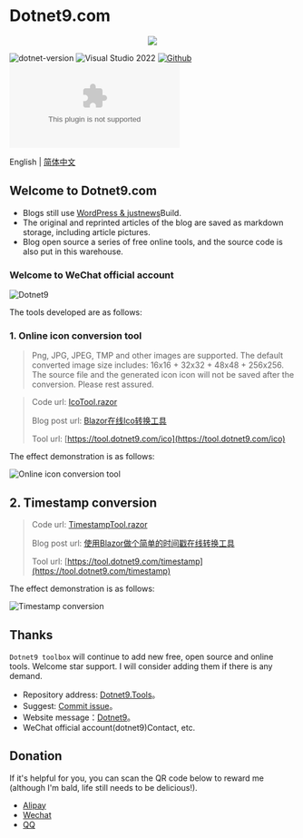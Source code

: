 # Dotnet9.com

<div align="center"><img src="https://raw.githubusercontent.com/dotnet9/dotnet9.com/main/src/Dotnet9.Tools.Web/wwwroot/logo.png"/></div>

 ![dotnet-version](https://img.shields.io/badge/.NET%207.0-blue)  ![Visual Studio 2022](https://img.shields.io/badge/Visual%20Studio%20-2022-blueviolet)  [![Github](https://img.shields.io/badge/%20-github-%2324292e)](https://github.com/dotnet9/dotnet9.com) [![Github stars](https://img.shields.io/github/stars/dotnet9/dotnet9.com)](https://github.com/dotnet9/dotnet9.coms/stargazers)

English | [简体中文](./README-zh_CN.md)

## Welcome to Dotnet9.com

- Blogs still use [WordPress & justnews](https://www.wpcom.cn/?ref=4807)Build.
- The original and reprinted articles of the blog are saved as markdown storage, including article pictures.
- Blog open source a series of free online tools, and the source code is also put in this warehouse.

### Welcome to WeChat official account

![Dotnet9](https://raw.githubusercontent.com/dotnet9/dotnet9.com/main/src/Dotnet9.Tools.Web/wwwroot/doc/blog_contents/wechatpublic.jpg)

The tools developed are as follows:

### 1. Online icon conversion tool

>Png, JPG, JPEG, TMP and other images are supported. The default converted image size includes: 16x16 + 32x32 + 48x48 + 256x256. The source file and the generated icon icon will not be saved after the conversion. Please rest assured.

> Code url: [IcoTool.razor](https://github.com/dotnet9/dotnet9.com/blob/develop/src/Dotnet9.Tools.Web/Pages/Public/ImageTools/IcoTool.razor)
>
> Blog post url: [Blazor在线Ico转换工具](https://dotnet9.com/1715)
>
> Tool url: [https://tool.dotnet9.com/ico](https://tool.dotnet9.com/ico)

The effect demonstration is as follows:

![Online icon conversion tool](https://raw.githubusercontent.com/dotnet9/dotnet9.com/main/src/Dotnet9.Tools.Web/wwwroot/doc/blog_contents/uploads/2022/02/1301.gif)

## 2. Timestamp conversion

>Code url: [TimestampTool.razor](https://github.com/dotnet9/dotnet9.com/blob/develop/src/Dotnet9.Tools.Web/Pages/Public/TimeTools/TimestampTool.razor)
>
>Blog post url: [使用Blazor做个简单的时间戳在线转换工具](https://dotnet9.com/1801)
>
>Tool url: [https://tool.dotnet9.com/timestamp](https://tool.dotnet9.com/timestamp)

The effect demonstration is as follows:

![Timestamp conversion](https://raw.githubusercontent.com/dotnet9/dotnet9.com/main/src/Dotnet9.Tools.Web/wwwroot/doc/blog_contents/uploads/2022/02/1701.jpg)

## Thanks

`Dotnet9 toolbox` will continue to add new free, open source and online tools. Welcome star support. I will consider adding them if there is any demand.

- Repository address: [Dotnet9.Tools](https://github.com/dotnet9/dotnet9.com)。
- Suggest: [Commit issue](https://github.com/dotnet9/dotnet9.com/issues/new)。
- Website message：[Dotnet9](https://dotnet9.com)。
- WeChat official account(dotnet9)Contact, etc.

## Donation

If it's helpful for you, you can scan the QR code below to reward me (although I'm bald, life still needs to be delicious!).

- [Alipay](https://github.com/dotnet9/dotnet9.com/raw/main/src/Dotnet9.Tools.Web/wwwroot/doc/blog_contents/AliPay.jpg)
- [Wechat](https://github.com/dotnet9/dotnet9.com/raw/main/src/Dotnet9.Tools.Web/wwwroot/doc/blog_contents/WeChatPay.jpg)
- [QQ](https://github.com/dotnet9/dotnet9.com/raw/main/src/Dotnet9.Tools.Web/wwwroot/doc/blog_contents/QQPay.jpg)